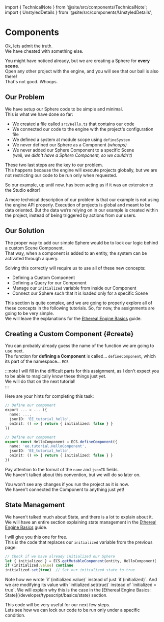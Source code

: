 import { TechnicalNote } from '@site/src/components/TechnicalNote';
import { UnstyledDetails } from '@site/src/components/UnstyledDetails';

# Components
Ok, lets admit the truth.  
We have cheated with something else.  

You might have noticed already, but we are creating a Sphere for **every scene**.  
Open any other project with the engine, and you will see that our ball is also there!  
That's not good. Whoops.  

## Our Problem
We have setup our Sphere code to be simple and minimal.  
This is what we have done so far:  
- We created a file called `src/Hello.ts` that contains our code
- We connected our code to the engine with the project's configuration file
- We defined a system at module scope using `defineSystem`
- We never defined our Sphere as a Component  _(whoops)_
- We never added our Sphere Component to a specific Scene  
  _(well, we didn't have a Sphere Component, so we couldn't)_

These two last steps are the key to our problem.  
This happens because the engine will execute projects globally, but we are not restricting our code to be run only when requested.  

So our example, up until now, has been acting as if it was an extension to the Studio editor!  

<TechnicalNote>
A more technical description of our problem is that our example is not using the engine API properly.   
Execution of projects is global and meant to be data oriented.  
But the data we’re relying on in our example is created within the project, instead of being triggered by actions from our users.  
</TechnicalNote>

## Our Solution
The proper way to add our simple Sphere would be to lock our logic behind a custom Scene Component.  
That way, when a component is added to an entity, the system can be activated through a query.  

Solving this correctly will require us to use all of these new concepts:
- Defining a Custom Component
- Defining a Query for our Component
- Manage our `initialized` variable from inside our Component
- Connect our Sphere such that it is loaded only for a specific Scene

This section is quite complex, and we are going to properly explore all of these concepts in the following tutorials. So, for now, the assignments are going to be very simple.  
We will leave the explanations for the [Ethereal Engine Basics](/developer/typescript/basics) guide.  

## Creating a Custom Component {#create}
You can probably already guess the name of the function we are going to use next.  
The function for **defining a Component** is called...
<UnstyledDetails title="Spoiler">
`defineComponent`, which its part of the namespace... <UnstyledDetails title="Spoiler 2">`ECS`</UnstyledDetails>
</UnstyledDetails>

:::note
I will fill in the difficult parts for this assignment, as I don't expect you to be able to magically know these things just yet.  
We will do that on the next tutorial!  
:::

Here are your hints for completing this task:
```ts
// Define our component
export ... = ... ({
  name: ...,
  jsonID: 'EE_tutorial_hello',
  onInit: () => { return { initialized: false } }
})
```
<TechnicalNote title="Solution">

```ts
// Define our component
export const HelloComponent = ECS.defineComponent({
  name: 'ee.tutorial.HelloComponent',
  jsonID: 'EE_tutorial_hello',
  onInit: () => { return { initialized: false } }
})
```
Pay attention to the format of the `name` and `jsonID` fields.  
We haven't talked about this convention, but we will do so later on.  
</TechnicalNote>

You won't see any changes if you run the project as it is now.  
We haven't connected the Component to anything just yet!  

## State Management
We haven't talked much about State, and there is a lot to explain about it.  
We will have an entire section explaining state management in the [Ethereal Engine Basics](/developer/typescript/basics/state) guide.  

I will give you this one for free.  
This is the code that replaces our `initialized` variable from the previous page:  
```ts
// Check if we have already initialized our Sphere
let { initialized } = ECS.getMutableComponent(entity, HelloComponent)
if (initialized.value) continue
initialized.set(true)  // Set our initialized state to true
```
<TechnicalNote title="Note">
Note how we wrote `if (initialized.value)` instead of just `if (initialized)`.  
And we are modifying its value with `initialized.set(true)` instead of `initialized = true`.  
We will explain why this is the case in the [Ethereal Engine Basics: State](/developer/typescript/basics/state) section.  
</TechnicalNote>


This code will be very useful for our next few steps.  
Lets see how we can lock our code to be run only under a specific condition.  

<!--
TODO:
- [ ] Fixing the ball being in every scene (anti-pattern)
  - [ ] Custom Scene   ( provided in the repo )
  - [ ] Specify in the scene that the ball should spawn
  - [ ] Custom component  
        Create Scene Component specific to the hello world tut  
        Tie it by filename  
-->

